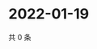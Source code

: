 # 2022-01-19

共 0 条

<!-- BEGIN WEIBO -->
<!-- 最后更新时间 Wed Jan 19 2022 05:00:35 GMT+0800 (China Standard Time) -->

<!-- END WEIBO -->
